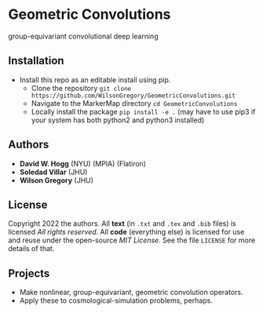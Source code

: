 # Geometric Convolutions
group-equivariant convolutional deep learning

## Installation

- Install this repo as an editable install using pip.
  - Clone the repository `git clone https://github.com/WilsonGregory/GeometricConvolutions.git`
  - Navigate to the MarkerMap directory `cd GeometricConvolutions`
  - Locally install the package `pip install -e .` (may have to use pip3 if your system has both python2 and python3 installed)

## Authors
- **David W. Hogg** (NYU) (MPIA) (Flatiron)
- **Soledad Villar** (JHU)
- **Wilson Gregory** (JHU)

## License
Copyright 2022 the authors. All **text** (in `.txt` and `.tex` and `.bib` files) is licensed *All rights reserved*. All **code** (everything else) is licensed for use and reuse under the open-source *MIT License*. See the file `LICENSE` for more details of that.

## Projects
- Make nonlinear, group-equivariant, geometric convolution operators.
- Apply these to cosmological-simulation problems, perhaps.
